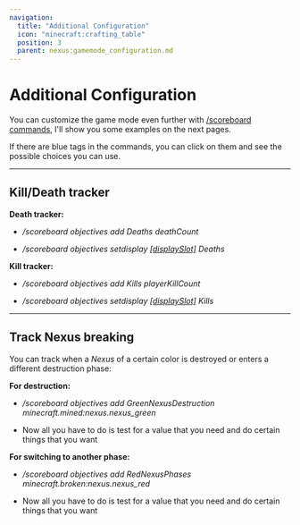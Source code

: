 ```yaml
---
navigation:
  title: "Additional Configuration"
  icon: "minecraft:crafting_table"
  position: 3
  parent: nexus:gamemode_configuration.md
---
```


# Additional Configuration

You can customize the game mode even further with [/scoreboard commands](https://minecraft.wiki/w/Scoreboard), 
I'll show you some examples on the next pages. 

If there are blue tags in the commands, you can click on them and see the possible choices you can use.

-----

## Kill/Death tracker

**__Death tracker:__** 

- */scoreboard objectives add Deaths deathCount* 

- */scoreboard objectives setdisplay [[displaySlot]](./display_slots.md)* *Deaths*  

**__Kill tracker:__** 

- */scoreboard objectives add Kills playerKillCount* 

- */scoreboard objectives setdisplay [[displaySlot]](./display_slots.md)* *Kills*

-----

## Track Nexus breaking

You can track when a *Nexus* of a certain color is destroyed or enters a different destruction phase: 

__For destruction:__ 

- */scoreboard objectives add GreenNexusDestruction minecraft.mined:nexus.nexus_green* 

- Now all you have to do is test for a value that you need and do certain things that you want

__For switching to another phase:__ 

- */scoreboard objectives add RedNexusPhases minecraft.broken:nexus.nexus_red* 

- Now all you have to do is test for a value that you need and do certain things that you want

